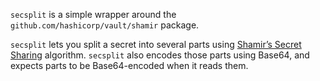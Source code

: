`secsplit` is a simple wrapper around the
`github.com/hashicorp/vault/shamir` package.

`secsplit` lets you split a secret into several parts using [Shamir’s
Secret Sharing][shamir] algorithm. `secsplit` also encodes those parts
using Base64, and expects parts to be Base64-encoded when it reads them.

[shamir]: https://en.wikipedia.org/wiki/Shamir's_Secret_Sharing

